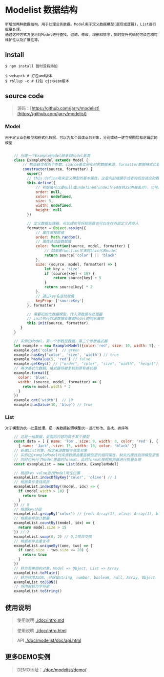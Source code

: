 # Modelist 数据结构

    新增加两种数据结构，用于处理业务数据。Model用于定义数据模型(展现或逻辑)，List进行批量处理。
    通过这种方式方便地对Model进行查找、过滤、修改、增删和排序，同时提升代码的可读性和可维护性以及扩展性等。


## install


```perl
$ npm install 暂时没有添加
```    

```shell
$ webapck # 打包umd版本
$ rollup -c # 打包 cjs与esm版本
```

## source code


> 源码：[https://github.com/jarry/modelist](https://github.com/jarry/modelist)



### Model

    用于定义业务模型和格式化数据，可以为某个具体业务对象，分别或统一建立视图层和逻辑层的模型

```javascript

    // 创建一个ExampleModel继承自Model基类
    class ExampleModel extends Model {
        // 构造器含有两个参数，source是实例化时的数据来源，formatter数据格式化器。
        constructor(source, formatter) {
          super()
          // this.define用来定义模型的基本属性，这是向前端展示或者向后台递交的数据模型，可以根据业务与展现情况设置
          this.define({
              // 初始值可以是null或undefined(undeifned在转JSON被丢弃)，也可以是默认值，建议增加描述说明
              order: null,
              color: undefined,
              size: 5,
              width: undefined,
              height: null
          })

          // 定义数据处理器，可以提前写好规则器也可以在在外部定义再传入
          formatter = Object.assign({
              // 属性直接赋值
              order: Math.random(),
              // 属性通过函数赋值
              color: function(source, model, formatter) {
                  // 如果是function写法则this代表model
                  return source['color'] || 'black'
              },
              size: (source, model, formatter) => {
                  let key = 'size'
                  if (source[key] < 10) {
                      return source[key] + 5
                  }
                  return source[key] * 2
              },
              // 通过key名查找赋值
              keyProp: ['sourceKey']
          }, formatter)

          // 需要初始化数据模型，传入源数据与处理器
          // init执行时源数据会覆盖Model的同名属性
          this.init(source, formatter)
       }
    }

    // 实例化Model，第一个参数是数据，第二个参数格式器
    let example = new ExampleModel({color:'red', size: 10, width: 5}, { color: 'green'})
    example.get('color')  // green
    example.hasKey('color', 'size', 'width') // true
    example.hasValue(5, 'red') // false
    example.getKeys() // ["order", "color", "size", "width", "height"]
    // 再次格式化数据，格式器将被复制到原有格式器
    example.format({
      color: 'blue',
      width: (source, model, formatter) => {
        return model.width * 2
      }
    })
    example.get('width')  // 10
    example.hasValue(10, 'blue') // true
```

### List

    对于模型的统一批量处理，把一类数据按照模型统一进行修改、查找、排序等

```javascript
    // 这是一组数据，里面的内容均属于某个模型
    const data = [ { name: 'Tom', size: 9, width: 8, color: 'red' }, { name: 'Hans', size: 20, width: 28, color: 'olive' },
      { name: 'Jack', size: 15, width: 18, color: 'black' }]
    // 新建List对象，指定来源数据与模型对象
    // 实例化ExampleModel时来源数据会覆盖模型里的相同属性，缺失的属性则用模型里面的默认值。
    // 同时也执行了Model里面的format，此时format按照规则器进行批量处理
    const exampleList = new List(data, ExampleModel)

    // 根据key value查找Model所在位置
    exampleList.indexOfByKey('color', 'olive') // 1
    // 根据条件查找成员
    exampleList.indexOfBy((model, idx) => {
      if (model.width > 10) {
        return true
      }
    }) // 0
    // 根据key分组
    exampleList.groupBy('color') // {red: Array(1), olive: Array(1), black: Array(1)}
    // 根据条件统计数量
    exampleList.countBy((model, idx) => {
      return model.size > 15
    }) // 2
    exampleList.swap(0, 2) // 0,2项目交换
    // 根据条件去重复项
    exampleList.uniqueBy((one, two) => {
      if (one.size - two.size <= 20) {
        return true
      }
    })
    // 转为简单结构对象，Model => Object, List => Array
    exampleList.toPlain()
    // 转为标准JSON, 只保留string, number, boolean, null, Array, Object
    exampleList.toJSON()
    // 将内容转为字符串
    exampleList.toString()
```

## 使用说明

> 使用说明 [./doc/intro.md](./doc/intro.md)

> 使用说明 [./doc/intro.html](./doc/modelist/doc/intro.html)

> API [./doc/modelist/doc/api.html](./doc/modelist/doc/api.html)

## 更多DEMO实例

> DEMO地址：[./doc/modelist/demo/](./doc/modelist/demo/)

